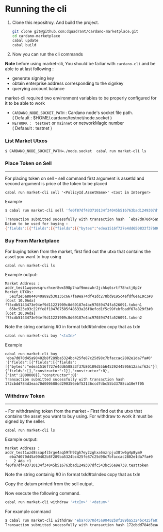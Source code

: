 Running the cli
=================

1. Clone this repositroy. And build the project.

    ```bash
    git clone git@github.com:dquadrant/cardano-marketplace.git
    cd cardano-marketplace
    cabal update
    cabal build
    ```
2. Now you can run the cli commands

**Note** before using market-cli, You should be failiar with  `cardano-cli`  and be able to at last  following : 
- generate signing key
- obtain enterprise address corresponding to the signkey
- querying account balance 

market-cli required two environment variables to be properly configured for it to be able to work
- `CARDANO_NODE_SOCKET_PATH` : Cardano node's socket file path. (&nbsp;Default&nbsp;:&nbsp;$HOME/.cardano/testnet/node.socket&nbsp;)
- `NETWORK : ` `testnet` or `mainnet` or networkMagic  number (&nbsp;Defaault&nbsp;:&nbsp;testnet&nbsp;)

### List Market Utxos

```
$ CARDANO_NODE_SOCKET_PATH=./node.socket  cabal run market-cli ls
```


### Place Token on Sell
<hr>
For placing token on sell - sell command first argument is assetId and second argument is price of the token to be placed

```
cabal run market-cli sell '<PolicyId.AssetName>' <Cost in Interger>
```
Example 
```bash
$ cabal run market-cli sell 'fe0f87df483710134f34045b516763bad1249307dfc543bc56a9e738.testtoken' 2000000

Transaction submitted sucessfully with transaction hash  `eba7d070d45a90402b8f289ba5324bc425fe87c25d98c7bfaccac2802e1da7fa`
Datum to be used for buying :
{"fields":[{"fields":[{"fields":[{"bytes":"edea1516f727e4dd650833f37b80109d55b64529244595612aacf62c"}],"constructor":0},{"fields":[],"constructor":1}],"constructor":0},{"int":2000000}],"constructor":0}

```


### Buy From Marketplace
For buying token from the market, first find out the utxo that contains the asset you want to buy using

```
cabal run market-cli ls
```

Example output:

```
Market Address : addr_test1wqsewsqrurhxer8wx598p7naf9mmcwhr2jchkq6srtf78hctj0p2r
Market UTXOs:
  5e1f2e5a8844040a892b30135c667fa9ea74df41dc278bd9195c4efdf6ea19c3#0       [Cost 10.0Ada] f75cdb5143473e94ef9d11221909c0d69187e4ac97039474fa526091.token1
  65bc523e93c22ffe8f104707505f48633a26f8efcd1f5c99febfbadf67a829f3#0     [Cost 20.0Ada] f75cdb5143473e94ef9d11221909c0d69187e4ac97039474fa526091.token2
```

Note the string containig #0 in format txId#txIndex copy that as txIn


```bash
cabal run market-cli buy '<txIn>' 
```

Example

```
cabal run market-cli buy 'eba7d070d45a90402b8f289ba5324bc425fe87c25d98c7bfaccac2802e1da7fa#0' '{"fields":[{"fields":[{"fields":[{"bytes":"edea1516f727e4dd650833f37b80109d55b64529244595612aacf62c"}],"constructor":0},{"fields":[],"constructor":1}],"constructor":0},{"int":2000000}],"constructor":0}'
Transaction submitted sucessfully with transaction hash 172cbdd784d3eaa70d000688cd290356ebf52136ccd7dbc55b33788ca10e7f05
```

### Withdraw Token
<hr>
- For withdrawing token from the market - First find out the utxo that contains the asset you want to buy using. For withdraw to work it must be signed by the seller.

```
cabal run market-cli ls
```

Example output:

```
Market Address : addr_test1wzd8ssap4l5rge4aq59fh92gh7ey2zghxa6mzrpju38tw6g4p8ym9
  eba7d070d45a90402b8f289ba5324bc425fe87c25d98c7bfaccac2802e1da7fa#0	:	2 Ada +1 fe0f87df483710134f34045b516763bad1249307dfc543bc56a9e738.testtoken
```

Note the string containig #0 in format txId#txIndex copy that as txIn

Copy the datum printed from the sell output.


Now execute the following command.

```bash
cabal run market-cli withdraw '<txIn>' '<datum>'
```

For example command

```bash
$ cabal run market-cli withdraw 'eba7d070d45a90402b8f289ba5324bc425fe87c25d98c7bfaccac2802e1da7fa#0' '{"fields":[{"fields":[{"fields":[{"bytes":"edea1516f727e4dd650833f37b80109d55b64529244595612aacf62c"}],"constructor":0},{"fields":[],"constructor":1}],"constructor":0},{"int":2000000}],"constructor":0}'
Transaction submitted sucessfully with transaction hash 172cbdd784d3eaa70d000688cd290356ebf52136ccd7dbc55b33788ca10e7f05
```